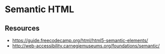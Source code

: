 # Semantic HTML

## Resources

* https://guide.freecodecamp.org/html/html5-semantic-elements/
* http://web-accessibility.carnegiemuseums.org/foundations/semantic/